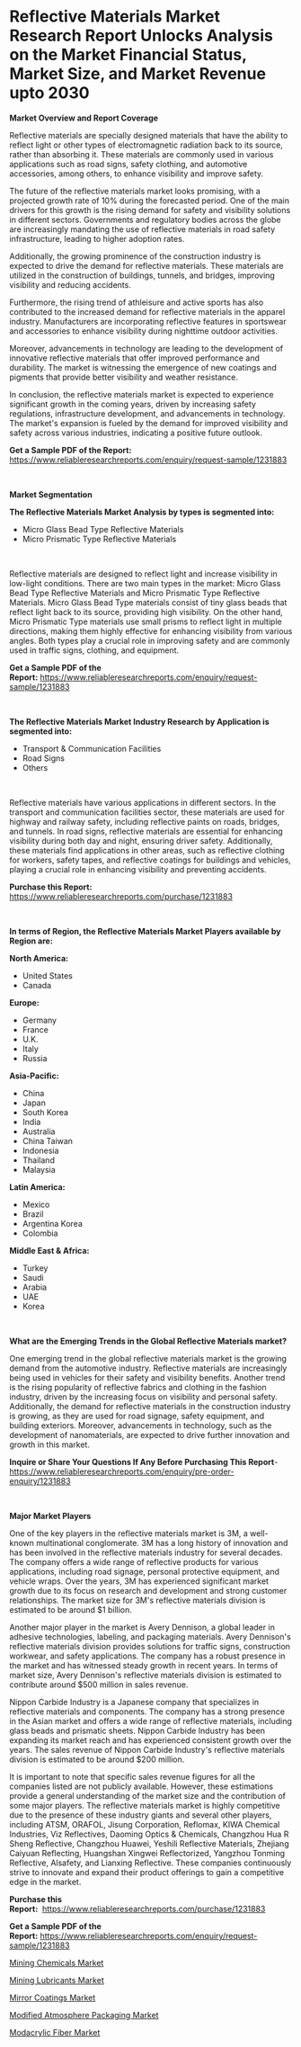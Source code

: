 <p><h1>Reflective Materials Market Research Report Unlocks Analysis on the Market Financial Status, Market Size, and Market Revenue upto 2030</h1></p><p><strong>Market Overview and Report Coverage</strong></p>
<p><p>Reflective materials are specially designed materials that have the ability to reflect light or other types of electromagnetic radiation back to its source, rather than absorbing it. These materials are commonly used in various applications such as road signs, safety clothing, and automotive accessories, among others, to enhance visibility and improve safety.</p><p>The future of the reflective materials market looks promising, with a projected growth rate of 10% during the forecasted period. One of the main drivers for this growth is the rising demand for safety and visibility solutions in different sectors. Governments and regulatory bodies across the globe are increasingly mandating the use of reflective materials in road safety infrastructure, leading to higher adoption rates.</p><p>Additionally, the growing prominence of the construction industry is expected to drive the demand for reflective materials. These materials are utilized in the construction of buildings, tunnels, and bridges, improving visibility and reducing accidents.</p><p>Furthermore, the rising trend of athleisure and active sports has also contributed to the increased demand for reflective materials in the apparel industry. Manufacturers are incorporating reflective features in sportswear and accessories to enhance visibility during nighttime outdoor activities.</p><p>Moreover, advancements in technology are leading to the development of innovative reflective materials that offer improved performance and durability. The market is witnessing the emergence of new coatings and pigments that provide better visibility and weather resistance.</p><p>In conclusion, the reflective materials market is expected to experience significant growth in the coming years, driven by increasing safety regulations, infrastructure development, and advancements in technology. The market's expansion is fueled by the demand for improved visibility and safety across various industries, indicating a positive future outlook.</p></p>
<p><strong>Get a Sample PDF of the Report:</strong> <a href="https://www.reliableresearchreports.com/enquiry/request-sample/1231883">https://www.reliableresearchreports.com/enquiry/request-sample/1231883</a></p>
<p>&nbsp;</p>
<p><strong>Market Segmentation</strong></p>
<p><strong>The Reflective Materials Market Analysis by types is segmented into:</strong></p>
<p><ul><li>Micro Glass Bead Type Reflective Materials</li><li>Micro Prismatic Type Reflective Materials</li></ul></p>
<p>&nbsp;</p>
<p><p>Reflective materials are designed to reflect light and increase visibility in low-light conditions. There are two main types in the market: Micro Glass Bead Type Reflective Materials and Micro Prismatic Type Reflective Materials. Micro Glass Bead Type materials consist of tiny glass beads that reflect light back to its source, providing high visibility. On the other hand, Micro Prismatic Type materials use small prisms to reflect light in multiple directions, making them highly effective for enhancing visibility from various angles. Both types play a crucial role in improving safety and are commonly used in traffic signs, clothing, and equipment.</p></p>
<p><strong>Get a Sample PDF of the Report:</strong>&nbsp;<a href="https://www.reliableresearchreports.com/enquiry/request-sample/1231883">https://www.reliableresearchreports.com/enquiry/request-sample/1231883</a></p>
<p>&nbsp;</p>
<p><strong>The Reflective Materials Market Industry Research by Application is segmented into:</strong></p>
<p><ul><li>Transport & Communication Facilities</li><li>Road Signs</li><li>Others</li></ul></p>
<p>&nbsp;</p>
<p><p>Reflective materials have various applications in different sectors. In the transport and communication facilities sector, these materials are used for highway and railway safety, including reflective paints on roads, bridges, and tunnels. In road signs, reflective materials are essential for enhancing visibility during both day and night, ensuring driver safety. Additionally, these materials find applications in other areas, such as reflective clothing for workers, safety tapes, and reflective coatings for buildings and vehicles, playing a crucial role in enhancing visibility and preventing accidents.</p></p>
<p><strong>Purchase this Report:</strong>&nbsp; <a href="https://www.reliableresearchreports.com/purchase/1231883">https://www.reliableresearchreports.com/purchase/1231883</a></p>
<p>&nbsp;</p>
<p><strong>In terms of Region, the Reflective Materials Market Players available by Region are:</strong></p>
<p>
    <p> <strong> North America: </strong>
        <ul>
            <li>United States</li>
            <li>Canada</li>
        </ul>
        </p> 
    <p> <strong> Europe: </strong>
        <ul>
            <li>Germany</li>
            <li>France</li>
            <li>U.K.</li>
            <li>Italy</li>
            <li>Russia</li>
        </ul>
        </p> 
    <p> <strong> Asia-Pacific: </strong>
        <ul>
            <li>China</li>
            <li>Japan</li>
            <li>South Korea</li>
            <li>India</li>
            <li>Australia</li>
            <li>China Taiwan</li>
            <li>Indonesia</li>
            <li>Thailand</li>
            <li>Malaysia</li>
        </ul>
        </p> 
    <p> <strong> Latin America: </strong>
        <ul>
            <li>Mexico</li>
            <li>Brazil</li>
            <li>Argentina Korea</li>
            <li>Colombia</li>
        </ul>
        </p> 
    <p> <strong> Middle East & Africa: </strong>
        <ul>
            <li>Turkey</li>
            <li>Saudi</li>
            <li>Arabia</li>
            <li>UAE</li>
            <li>Korea</li>
        </ul>
    </p>
    </p>
<p>&nbsp;</p>
<p><strong>What are the Emerging Trends in the Global Reflective Materials market?</strong></p>
<p><p>One emerging trend in the global reflective materials market is the growing demand from the automotive industry. Reflective materials are increasingly being used in vehicles for their safety and visibility benefits. Another trend is the rising popularity of reflective fabrics and clothing in the fashion industry, driven by the increasing focus on visibility and personal safety. Additionally, the demand for reflective materials in the construction industry is growing, as they are used for road signage, safety equipment, and building exteriors. Moreover, advancements in technology, such as the development of nanomaterials, are expected to drive further innovation and growth in this market.</p></p>
<p><strong>Inquire or Share Your Questions If Any Before Purchasing This Report</strong>- <a href="https://www.reliableresearchreports.com/enquiry/pre-order-enquiry/1231883">https://www.reliableresearchreports.com/enquiry/pre-order-enquiry/1231883</a></p>
<p>&nbsp;</p>
<p><strong>Major Market Players</strong></p>
<p><p>One of the key players in the reflective materials market is 3M, a well-known multinational conglomerate. 3M has a long history of innovation and has been involved in the reflective materials industry for several decades. The company offers a wide range of reflective products for various applications, including road signage, personal protective equipment, and vehicle wraps. Over the years, 3M has experienced significant market growth due to its focus on research and development and strong customer relationships. The market size for 3M's reflective materials division is estimated to be around $1 billion.</p><p>Another major player in the market is Avery Dennison, a global leader in adhesive technologies, labeling, and packaging materials. Avery Dennison's reflective materials division provides solutions for traffic signs, construction workwear, and safety applications. The company has a robust presence in the market and has witnessed steady growth in recent years. In terms of market size, Avery Dennison's reflective materials division is estimated to contribute around $500 million in sales revenue.</p><p>Nippon Carbide Industry is a Japanese company that specializes in reflective materials and components. The company has a strong presence in the Asian market and offers a wide range of reflective materials, including glass beads and prismatic sheets. Nippon Carbide Industry has been expanding its market reach and has experienced consistent growth over the years. The sales revenue of Nippon Carbide Industry's reflective materials division is estimated to be around $200 million.</p><p>It is important to note that specific sales revenue figures for all the companies listed are not publicly available. However, these estimations provide a general understanding of the market size and the contribution of some major players. The reflective materials market is highly competitive due to the presence of these industry giants and several other players, including ATSM, ORAFOL, Jisung Corporation, Reflomax, KIWA Chemical Industries, Viz Reflectives, Daoming Optics & Chemicals, Changzhou Hua R Sheng Reflective, Changzhou Huawei, Yeshili Reflective Materials, Zhejiang Caiyuan Reflecting, Huangshan Xingwei Reflectorized, Yangzhou Tonming Reflective, Alsafety, and Lianxing Reflective. These companies continuously strive to innovate and expand their product offerings to gain a competitive edge in the market.</p></p>
<p><strong>Purchase this Report:</strong>&nbsp;&nbsp;<a href="https://www.reliableresearchreports.com/purchase/1231883">https://www.reliableresearchreports.com/purchase/1231883</a></p>
<p></p>
<p><strong>Get a Sample PDF of the Report:</strong>&nbsp;<a href="https://www.reliableresearchreports.com/enquiry/request-sample/1231883">https://www.reliableresearchreports.com/enquiry/request-sample/1231883</a></p>
<p><p><a href="https://github.com/dzharov81/Market-Research-Report-List-1/blob/main/mining-chemicals-market.md">Mining Chemicals Market</a></p><p><a href="https://github.com/ambrozg/Market-Research-Report-List-1/blob/main/mining-lubricants-market.md">Mining Lubricants Market</a></p><p><a href="https://github.com/gshchiplitsov/Market-Research-Report-List-1/blob/main/mirror-coatings-market.md">Mirror Coatings Market</a></p><p><a href="https://github.com/rahu1501/Market-Research-Report-List-1/blob/main/modified-atmosphere-packaging-market.md">Modified Atmosphere Packaging Market</a></p><p><a href="https://github.com/rahu1503/Market-Research-Report-List-1/blob/main/modacrylic-fiber-market.md">Modacrylic Fiber Market</a></p></p>